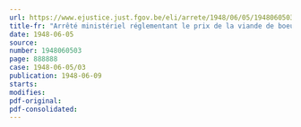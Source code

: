 ```yaml
---
url: https://www.ejustice.just.fgov.be/eli/arrete/1948/06/05/1948060503/justel
title-fr: "Arrêté ministériel réglementant le prix de la viande de boeuf (abrogé par AM 04-04-1949, art. 2)"
date: 1948-06-05
source:
number: 1948060503
page: 888888
case: 1948-06-05/03
publication: 1948-06-09
starts:
modifies:
pdf-original:
pdf-consolidated:
---
```


